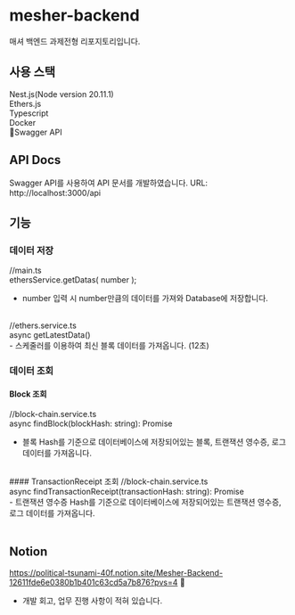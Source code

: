 # mesher-backend
매셔 백엔드 과제전형 리포지토리입니다.

## 사용 스택
Nest.js(Node version 20.11.1) </br>
Ethers.js </br>
Typescript </br>
Docker  </br>
Swagger API </br>

## API Docs
Swagger API를 사용하여 API 문서를 개발하였습니다.
URL: http://localhost:3000/api

## 기능
### 데이터 저장
//main.ts </br>
ethersService.getDatas( number ); </br>
- number 입력 시 number만큼의 데이터를 가져와 Database에 저장합니다. </br>
 </br>
//ethers.service.ts </br>
async getLatestData() </br>
- 스케줄러를 이용하여 최신 블록 데이터를 가져옵니다. (12초) </br>

### 데이터 조회
#### Block 조회
//block-chain.service.ts </br>
async findBlock(blockHash: string): Promise<BlockWithTransactionReceiptAndLogDto> </br>
- 블록 Hash를 기준으로 데이터베이스에 저장되어있는 블록, 트랜잭션 영수증, 로그 데이터를 가져옵니다. </br>
 </br>
#### TransactionReceipt 조회
//block-chain.service.ts </br>
async findTransactionReceipt(transactionHash: string): Promise<TransactionReceiptEntity> </br>
- 트랜잭션 영수증 Hash를 기준으로 데이터베이스에 저장되어있는 트랜잭션 영수증, 로그 데이터를 가져옵니다. </br>
 </br>
 
## Notion
https://political-tsunami-40f.notion.site/Mesher-Backend-12611fde6e0380b1b401c63cd5a7b876?pvs=4  </br>

- 개발 회고, 업무 진행 사항이 적혀 있습니다.

